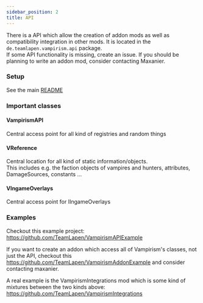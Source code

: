 ```yaml
---
sidebar_position: 2
title: API
---
```


There is a API which allow the creation of addon mods as well as compatibility integration in other mods. 
It is located in the `de.teamlapen.vampirism.api` package.  
If some API functionality is missing, create an issue.
If you should be planning to write an addon mod, consider contacting Maxanier.

### Setup
See the main [README](https://github.com/TeamLapen/Vampirism#api)
### Important classes
#### VampirismAPI
Central access point for all kind of registries and random things
#### VReference
Central location for all kind of static information/objects.  
This includes e.g. the faction objects of vampires and hunters, attributes, DamageSources, constants ...  

#### VIngameOverlays
Central access point for IIngameOverlays

### Examples
Checkout this example project: https://github.com/TeamLapen/VampirismAPIExample

If you want to create an addon which access all of Vampirism's classes, not just the API, checkout this https://github.com/TeamLapen/VampirismAddonExample and consider contacting maxanier.

A real example is the VampirismIntegrations mod which is some kind of mixtures between the two kinds above:
https://github.com/TeamLapen/VampirismIntegrations


